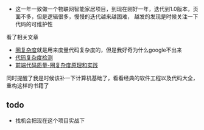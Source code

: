 - 这一年一致做一个物联网智能家居项目，到现在刚好一年，迭代到1.0版本，页面不多，但是逻辑很多，慢慢的迭代越来越困难，
越发的发现是时候关注一下代码的可维护性

看了相关文章
- [圈复杂度](https://baike.baidu.com/item/%E5%9C%88%E5%A4%8D%E6%9D%82%E5%BA%A6)就是用来度量代码复杂度的，但是我好奇为什么google不出来
- [代码复杂度检测](https://juejin.im/post/59bb8b546fb9a00a4247532e)
- [前端代码质量-圈复杂度原理和实践](https://juejin.im/post/5da34216e51d4578502c24c5#heading-34)




同时提醒了我是时候该补一下计算机基础了，看看经典的软件工程以及代码大全，重构这样的书籍了

## todo
- 找机会把现在这个项目实战下
